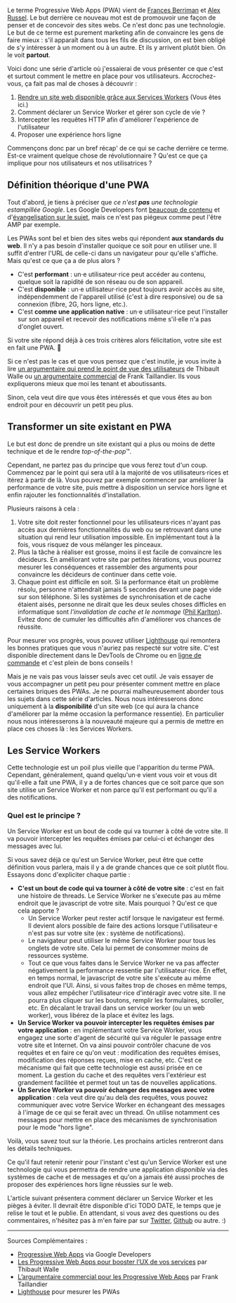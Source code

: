 Le terme Progressive Web Apps (PWA) vient de [Frances Berriman](https://fberriman.com/2017/06/26/naming-progressive-web-apps/) et [Alex Russel](https://infrequently.org/2015/06/progressive-apps-escaping-tabs-without-losing-our-soul/). Le but derrière ce nouveau mot est de promouvoir une façon de penser et de concevoir des sites webs. Ce n'est donc pas une technologie. Le but de ce terme est purement marketing afin de convaincre les gens de faire mieux&nbsp;: s'il apparaît dans tous les fils de discussion, on est bien obligé de s'y intéresser à un moment ou à un autre. Et ils y arrivent plutôt bien. On le voit **partout**.

Voici donc une série d'article où j'essaierai de vous présenter ce que c'est et surtout comment le mettre en place pour vos utilisateurs. Accrochez-vous, ça fait pas mal de choses à découvrir&nbsp;:
1. <a href="/fiches-techniques/pwa-rendre-un-site-web-disponible-grace-aux-services-workers/">Rendre un site web disponible grâce aux Services Workers</a> (Vous êtes ici.)
2. Comment déclarer un Service Worker et gérer son cycle de vie&nbsp;?
3. Intercepter les requêtes HTTP afin d'améliorer l'expérience de l'utilisateur
4. Proposer une expérience hors ligne

Commençons donc par un bref récap' de ce qui se cache derrière ce terme. Est-ce vraiment quelque chose de révolutionnaire&nbsp;? Qu'est ce que ça implique pour nos utilisateurs et nos utilisatrices&nbsp;?

## Définition théorique d'une PWA

Tout d'abord, je tiens à préciser que *ce n'est **pas** une technologie estampillée Google*. Les Google Developers font [beaucoup de contenu](https://developers.google.com/web/progressive-web-apps/) et d'[évangelisation sur le sujet](https://events.withgoogle.com/progressive-web-app-dev-summit/), mais ce n'est pas piégeux comme peut l'être AMP par exemple.

Les PWAs sont bel et bien des sites webs qui répondent **aux standards du web**. Il n'y a pas besoin d'installer quoique ce soit pour en utiliser une. Il suffit d'entrer l'URL de celle-ci dans un navigateur pour qu'elle s'affiche. Mais qu'est ce que ça a de plus alors&nbsp;?

* C'est **performant**&nbsp;: un<span aria-hidden="true">&sdot;e</span> utilisateur<span aria-hidden="true">&sdot;rice</span> peut accéder au contenu, quelque soit la rapidité de son réseau ou de son appareil.
* C'est **disponible**&nbsp;: un<span aria-hidden="true">&sdot;e</span> utilisateur<span aria-hidden="true">&sdot;rice</span> peut toujours avoir accès au site, indépendemment de l'appareil utilisé (c'est à dire responsive) ou de sa connexion (fibre, 2G, hors ligne, etc.).
* C'est **comme une application native**&nbsp;: un<span aria-hidden="true">&sdot;e</span> utilisateur<span aria-hidden="true">&sdot;rice</span> peut l'installer sur son appareil et recevoir des notifications même s'il<span aria-hidden="true">&sdot;elle</span> n'a pas d'onglet ouvert.

Si votre site répond déjà à ces trois critères alors félicitation, votre site est en fait une PWA. 🎉

Si ce n'est pas le cas et que vous pensez que c'est inutile, je vous invite à lire [un argumentaire qui prend le point de vue des utilisateurs](https://blog.clever-age.com/fr/2016/12/29/les-progressive-web-apps-pour-booster-ux/) de Thibault  Walle ou [un argumentaire commercial](https://frank.taillandier.me/2016/08/09/argumentaire-commercial-pour-les-progressive-web-apps/) de Frank Taillandier. Ils vous expliquerons mieux que moi les tenant et aboutissants.

Sinon, cela veut dire que vous êtes intéressés et que vous êtes au bon endroit pour en découvrir un petit peu plus.

## Transformer un site existant en PWA

Le but est donc de prendre un site existant qui a plus ou moins de dette technique et de le rendre *top-of-the-pop*&trade;.

Cependant, ne partez pas du principe que vous ferez tout d'un coup. Commencez par le point qui sera util à la majorité de vos utilisateurs<span aria-hidden="true">&sdot;rices</span> et itérez à partir de là. Vous pouvez par exemple commencer par améliorer la performance de votre site, puis mettre à disposition un service hors ligne et enfin rajouter les fonctionnalités d'installation.

Plusieurs raisons à cela&nbsp;:
1. Votre site doit rester fonctionnel pour les utilisateurs<span aria-hidden="true">&sdot;rices</span> n'ayant pas accès aux dernières fonctionnalités du web ou se retrouvant dans une situation qui rend leur utilisation impossible. En implémentant tout à la fois, vous risquez de vous mélanger les pinceaux.
2. Plus la tâche à réaliser est grosse, moins il est facile de convaincre les décideurs. En améliorant votre site par petites itérations, vous pourrez mesurer les conséquences et rassembler des arguments pour convaincre les décideurs de continuer dans cette voie.
3. Chaque point est difficile en soit. Si la performance était un problème résolu, personne n'attendrait jamais 5 secondes devant une page vide sur son téléphone. Si les systèmes de synchronisation et de cache étaient aisés, personne ne dirait que les deux seules choses difficles en informatique sont *l'invalidation de cache et le nommage* ([Phil Karlton](https://martinfowler.com/bliki/TwoHardThings.html)). Evitez donc de cumuler les difficultés afin d'améliorer vos chances de réussite.

Pour mesurer vos progrès, vous pouvez utiliser [Lighthouse](https://developers.google.com/web/tools/lighthouse/) qui remontera les bonnes pratiques que vous n'auriez pas respecté sur votre site. C'est disponible directement dans le DevTools de Chrome ou en [ligne de commande](https://developers.google.com/web/tools/lighthouse/#cli) et c'est plein de bons conseils&nbsp;!

Mais je ne vais pas vous laisser seuls avec cet outil. Je vais essayer de vous accompagner un petit peu pour présenter comment mettre en place certaines briques des PWAs. Je ne pourrai malheureusement aborder tous les sujets dans cette série d'articles. Nous nous intéresserons donc uniquement à la **disponibilité** d'un site web (ce qui aura la chance d'améliorer par la même occasion la performance ressentie). En particulier nous nous intéresserons à la nouveauté majeure qui a permis de mettre en place ces choses là&nbsp;: les Services Workers.

## Les Service Workers

Cette technologie est un poil plus vieille que l'apparition du terme PWA. Cependant, généralement, quand quelqu'un<span aria-hidden="true">&sdot;e</span> vient vous voir et vous dit qu'il<span aria-hidden="true">&sdot;elle</span> a fait une PWA, il y a de fortes chances que ce soit parce que son site utilise un Service Worker et non parce qu'il est performant ou qu'il a des notifications.

### Quel est le principe&nbsp;?

Un Service Worker est un bout de code qui va tourner à côté de votre site. Il va pouvoir intercepter les requêtes émises par celui-ci et échanger des messages avec lui.

Si vous savez déjà ce qu'est un Service Worker, peut être que cette définition vous parlera, mais il y a de grande chances que ce soit plutôt flou. Essayons donc d'expliciter chaque partie&nbsp;:

* **C'est un bout de code qui va tourner à côté de votre site**&nbsp;: c'est en fait une histoire de threads. Le Service Worker ne s'execute pas au même endroit que le javascript de votre site. Mais pourquoi&nbsp;? Qu'est ce que cela apporte&nbsp;?
    * Un Service Worker peut rester actif lorsque le navigateur est fermé. Il devient alors possible de faire des actions lorsque l'utilisateur<span aria-hidden="true">&sdot;e</span> n'est pas sur votre site (ex&nbsp;: système de notifications).
    * Le navigateur peut utiliser le même Service Worker pour tous les onglets de votre site. Cela lui permet de consommer moins de ressources système.
    * Tout ce que vous faites dans le Service Worker ne va pas affecter négativement la performance ressentie par l'utilisateur<span aria-hidden="true">&sdot;rice</span>. En effet, en temps normal, le javascript de votre site s'exécute au même endroit que l'UI. Ainsi, si vous faites trop de choses en même temps, vous allez empêcher l'utilisateur<span aria-hidden="true">&sdot;rice</span> d'intéragir avec votre site. Il ne pourra plus cliquer sur les boutons, remplir les formulaires, scroller, etc. En décalant le travail dans un service worker (ou un web worker), vous libérez de la place et évitez les lags.
* **Un Service Worker va pouvoir intercepter les requêtes émises par votre application**&nbsp;: en implémentant votre Service Worker, vous engagez une sorte d'agent de sécurité qui va réguler le passage entre votre site et Internet. On va ainsi pouvoir contrôler chacune de vos requêtes et en faire ce qu'on veut&nbsp;: modification des requêtes émises, modification des réponses reçues, mise en cache, etc. C'est ce mécanisme qui fait que cette technologie est aussi prisée en ce moment. La gestion du cache et des requêtes vers l'extérieur est grandement facilitée et permet tout un tas de nouvelles applications.
* **Un Service Worker va pouvoir échanger des messages avec votre application**&nbsp;: cela veut dire qu'au delà des requêtes, vous pouvez communiquer avec votre Service Worker en échangeant des messages à l'image de ce qui se ferait avec un thread. On utilise notamment ces messages pour mettre en place des mécanismes de synchronisation pour le mode "hors ligne".

Voilà, vous savez tout sur la théorie. Les prochains articles rentreront dans les détails techniques.

Ce qu'il faut retenir retenir pour l'instant c'est qu'un Service Worker est une technologie qui vous permettra de rendre une application *disponible* via des systèmes de cache et de messages et qu'on a jamais été aussi proches de proposer des expériences hors ligne réussies sur le web.

L'article suivant présentera comment déclarer un Service Worker et les pièges à éviter. Il devrait être disponible d'ici TODO DATE, le temps que je relise le tout et le publie. En attendant, si vous avez des questions ou des commentaires, n'hésitez pas à m'en faire par sur [Twitter](https://twitter.com/JulienPradet), [Github](https://github.com/JulienPradet/blog-posts) ou autre. :)

---

Sources Complémentaires :
* [Progressive Web Apps](https://developers.google.com/web/progressive-web-apps/) via Google Developers
* [Les Progressive Web Apps pour booster l’UX de vos services](https://blog.clever-age.com/fr/2016/12/29/les-progressive-web-apps-pour-booster-ux/) par Thibault  Walle
* [L’argumentaire commercial pour les Progressive Web Apps](https://frank.taillandier.me/2016/08/09/argumentaire-commercial-pour-les-progressive-web-apps/) par Frank Taillandier
* [Lighthouse](https://developers.google.com/web/tools/lighthouse/) pour mesurer les PWAs